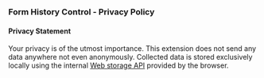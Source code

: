 
### Form History Control - Privacy Policy

#### Privacy Statement

Your privacy is of the utmost importance.
This extension does not send any data anywhere not even anonymously.
Collected data is stored exclusively locally using the
internal [Web storage API](https://en.wikipedia.org/wiki/Indexed_Database_API) provided by the browser.
